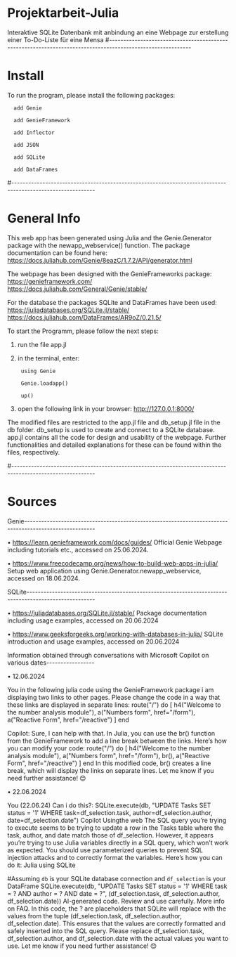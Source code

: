 # Projektarbeit-Julia
Interaktive SQLite Datenbank mit anbindung an eine Webpage zur erstellung einer To-Do-Liste für eine Mensa
#-----------------------------------------------------------------------------------------------------------

# Install
To run the program, please install the following packages:

      add Genie

      add GenieFramework

      add Inflector

      add JSON

      add SQLite

      add DataFrames

#-----------------------------------------------------------------------------------------------------------

# General Info
This web app has been generated using Julia and the Genie.Generator package with the newapp_webservice() function. 
The package documentation can be found here: 
https://docs.juliahub.com/Genie/8eazC/1.7.2/API/generator.html

The webpage has been designed with the GenieFrameworks package:
https://genieframework.com/
https://docs.juliahub.com/General/Genie/stable/

For the database the packages SQLite and DataFrames have been used:
https://juliadatabases.org/SQLite.jl/stable/
https://docs.juliahub.com/DataFrames/AR9oZ/0.21.5/


To start the Programm, please follow the next steps:
1. run the file app.jl
2. in the terminal, enter:
   
        using Genie

        Genie.loadapp()

        up()
   
3. open the following link in your browser: http://127.0.0.1:8000/

The modified files are restricted to the app.jl file and db_setup.jl file in the db folder. db_setup is used to create and connect to a SQLite database. app.jl contains all the code for design and usability of the webpage.
Further functionalities and detailed explanations for these can be found within the files, respectively.

#-----------------------------------------------------------------------------------------------------------

# Sources

Genie-------------------------------------------------------------------------------------------------------

•	https://learn.genieframework.com/docs/guides/  Official Genie Webpage including tutorials etc., accessed on 25.06.2024.

•	https://www.freecodecamp.org/news/how-to-build-web-apps-in-julia/ Setup web application using Genie.Generator.newapp_webservice,  accessed on 18.06.2024.

SQLite------------------------------------------------------------------------------------------------------

•	https://juliadatabases.org/SQLite.jl/stable/ Package documentation including usage examples, accessed on 20.06.2024

•	https://www.geeksforgeeks.org/working-with-databases-in-julia/ SQLite introduction and usage examples, accessed on 20.06.2024

Information obtained through conversations with Microsoft Copilot on various dates-----------------

•	12.06.2024

You
in the following julia code using the GenieFramework package i am displaying two links to other pages. Please change the code in a way that these links are displayed in separate lines: 
route("/") do
    [ h4("Welcome to the number analysis module"),
      a("Numbers form", href="/form"),
      a("Reactive Form", href="/reactive")
    ]
end


Copilot: Sure, I can help with that. In Julia, you can use the br() function from the GenieFramework to add a line break between the links. Here’s how you can modify your code:
route("/") do
    [ h4("Welcome to the number analysis module"),
      a("Numbers form", href="/form"),
      br(),
      a("Reactive Form", href="/reactive")
    ]
end
In this modified code, br() creates a line break, which will display the links on separate lines. Let me know if you need further assistance! 😊


•	22.06.2024

You (22.06.24)
Can i do this?: SQLite.execute(db, "UPDATE Tasks SET status = '1' WHERE task=df_selection.task, author=df_selection.author, date=df_selection.date")
Copilot
Usingthe web
The SQL query you’re trying to execute seems to be trying to update a row in the Tasks table where the task, author, and date match those of df_selection. However, it appears you’re trying to use Julia variables directly in a SQL query, which won’t work as expected.
You should use parameterized queries to prevent SQL injection attacks and to correctly format the variables. Here’s how you can do it:
Julia
using SQLite

#Assuming `db` is your SQLite database connection and `df_selection` is your DataFrame
SQLite.execute(db, "UPDATE Tasks SET status = '1' WHERE task = ? AND author = ? AND date = ?", (df_selection.task, df_selection.author, df_selection.date))
AI-generated code. Review and use carefully. More info on FAQ.
In this code, the ? are placeholders that SQLite will replace with the values from the tuple (df_selection.task, df_selection.author, df_selection.date). This ensures that the values are correctly formatted and safely inserted into the SQL query.
Please replace df_selection.task, df_selection.author, and df_selection.date with the actual values you want to use.
Let me know if you need further assistance! 😊


